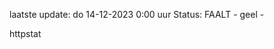 laatste update: 
do 14-12-2023  0:00   uur 
Status: FAALT - geel - 
<div class="service Y">httpstat</div>